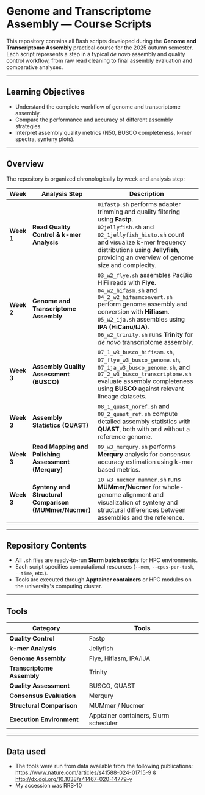 # Genome and Transcriptome Assembly — Course Scripts

This repository contains all Bash scripts developed during the **Genome and Transcriptome Assembly** practical course for the 2025 autumn semester.  
Each script represents a step in a typical *de novo* assembly and quality control workflow, from raw read cleaning to final assembly evaluation and comparative analyses.

---
## Learning Objectives

- Understand the complete workflow of genome and transcriptome assembly.  
- Compare the performance and accuracy of different assembly strategies.  
- Interpret assembly quality metrics (N50, BUSCO completeness, k-mer spectra, synteny plots).

---

## Overview

The repository is organized chronologically by week and analysis step:

| Week | Analysis Step | Description |
|------|----------------|-------------|
| **Week 1** | **Read Quality Control & k-mer Analysis** | `01fastp.sh` performs adapter trimming and quality filtering using **Fastp**. <br> `02jellyfish.sh` and `02_1jellyfish_histo.sh` count and visualize k-mer frequency distributions using **Jellyfish**, providing an overview of genome size and complexity. |
| **Week 2** | **Genome and Transcriptome Assembly** | `03_w2_flye.sh` assembles PacBio HiFi reads with **Flye**. <br> `04_w2_hifasm.sh` and `04_2_w2_hifasmconvert.sh` perform genome assembly and conversion with **Hifiasm**. <br> `05_w2_ija.sh` assembles using **IPA (HiCanu/IJA)**. <br> `06_w2_trinity.sh` runs **Trinity** for *de novo* transcriptome assembly. |
| **Week 3** | **Assembly Quality Assessment (BUSCO)** | `07_1_w3_busco_hifisam.sh`, `07_flye_w3_busco_genome.sh`, `07_ija_w3_busco_genome.sh`, and `07_2_w3_busco_transcriptome.sh` evaluate assembly completeness using **BUSCO** against relevant lineage datasets. |
| **Week 3** | **Assembly Statistics (QUAST)** | `08_1_quast_noref.sh` and `08_2_quast_ref.sh` compute detailed assembly statistics with **QUAST**, both with and without a reference genome. |
| **Week 3** | **Read Mapping and Polishing Assessment (Merqury)** | `09_w3_merqury.sh` performs **Merqury** analysis for consensus accuracy estimation using k-mer based metrics. |
| **Week 3** | **Synteny and Structural Comparison (MUMmer/Nucmer)** | `10_w3_nucmer_mummer.sh` runs **MUMmer/Nucmer** for whole-genome alignment and visualization of synteny and structural differences between assemblies and the reference. |

---

## Repository Contents

- All `.sh` files are ready-to-run **Slurm batch scripts** for HPC environments.
- Each script specifies computational resources (`--mem`, `--cpus-per-task`, `--time`, etc.).
- Tools are executed through **Apptainer containers** or HPC modules on the university's computing cluster.


---

## Tools

| Category | Tools |
|-----------|-------|
| **Quality Control** | Fastp |
| **k-mer Analysis** | Jellyfish |
| **Genome Assembly** | Flye, Hifiasm, IPA/IJA |
| **Transcriptome Assembly** | Trinity |
| **Quality Assessment** | BUSCO, QUAST |
| **Consensus Evaluation** | Merqury |
| **Structural Comparison** | MUMmer / Nucmer |
| **Execution Environment** | Apptainer containers, Slurm scheduler |

---

## Data used
- The tools were run from data available from the following publications:
  https://www.nature.com/articles/s41588-024-01715-9
  & http://dx.doi.org/10.1038/s41467-020-14779-y
- My accession was RRS-10
